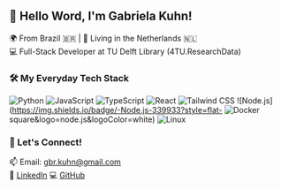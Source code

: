 ## 👋 Hello Word, I'm Gabriela Kuhn!

🌍 From Brazil 🇧🇷 | 📍 Living in the Netherlands 🇳🇱  
💻 Full-Stack Developer at TU Delft Library (4TU.ResearchData)


### 🛠️ My Everyday Tech Stack

![Python](https://img.shields.io/badge/-Python-3776AB?style=flat-square&logo=python&logoColor=white)   ![JavaScript](https://img.shields.io/badge/-JavaScript-F7DF1E?style=flat-square&logo=javascript&logoColor=black)
   ![TypeScript](https://img.shields.io/badge/-TypeScript-3178C6?style=flat-square&logo=typescript&logoColor=white) ![React](https://img.shields.io/badge/-React-61DAFB?style=flat-square&logo=react&logoColor=black)     ![Tailwind CSS](https://img.shields.io/badge/-TailwindCSS-06B6D4?style=flat-square&logo=tailwindcss&logoColor=white)     ![Node.js](https://img.shields.io/badge/-Node.js-339933?style=flat- ![Docker](https://img.shields.io/badge/-Docker-2496ED?style=flat-square&logo=docker&logoColor=white)
square&logo=node.js&logoColor=white)  ![Linux](https://img.shields.io/badge/-Linux-FCC624?style=flat-square&logo=linux&logoColor=black)



### 💬 Let's Connect!

📫 Email: gbr.kuhn@gmail.com  
💼 [LinkedIn](https://www.linkedin.com/in/gabriela-kuhn/)
💻 [GitHub](https://github.com/gabrielakuhn)
